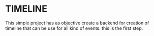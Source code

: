 # TIMELINE

This simple project has as objective create a backend for creation of timeline that can be use for all kind of events. this is the first step.